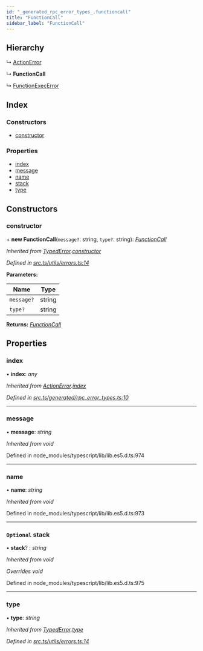 ```yaml
---
id: "_generated_rpc_error_types_.functioncall"
title: "FunctionCall"
sidebar_label: "FunctionCall"
---
```


## Hierarchy

  ↳ [ActionError](_generated_rpc_error_types_.actionerror.md)

  ↳ **FunctionCall**

  ↳ [FunctionExecError](_generated_rpc_error_types_.functionexecerror.md)

## Index

### Constructors

* [constructor](_generated_rpc_error_types_.functioncall.md#constructor)

### Properties

* [index](_generated_rpc_error_types_.functioncall.md#index)
* [message](_generated_rpc_error_types_.functioncall.md#message)
* [name](_generated_rpc_error_types_.functioncall.md#name)
* [stack](_generated_rpc_error_types_.functioncall.md#optional-stack)
* [type](_generated_rpc_error_types_.functioncall.md#type)

## Constructors

###  constructor

\+ **new FunctionCall**(`message?`: string, `type?`: string): *[FunctionCall](_generated_rpc_error_types_.functioncall.md)*

*Inherited from [TypedError](_utils_errors_.typederror.md).[constructor](_utils_errors_.typederror.md#constructor)*

*Defined in [src.ts/utils/errors.ts:14](https://github.com/nearprotocol/nearlib/blob/36a8ddc/src.ts/utils/errors.ts#L14)*

**Parameters:**

Name | Type |
------ | ------ |
`message?` | string |
`type?` | string |

**Returns:** *[FunctionCall](_generated_rpc_error_types_.functioncall.md)*

## Properties

###  index

• **index**: *any*

*Inherited from [ActionError](_generated_rpc_error_types_.actionerror.md).[index](_generated_rpc_error_types_.actionerror.md#index)*

*Defined in [src.ts/generated/rpc_error_types.ts:10](https://github.com/nearprotocol/nearlib/blob/36a8ddc/src.ts/generated/rpc_error_types.ts#L10)*

___

###  message

• **message**: *string*

*Inherited from void*

Defined in node_modules/typescript/lib/lib.es5.d.ts:974

___

###  name

• **name**: *string*

*Inherited from void*

Defined in node_modules/typescript/lib/lib.es5.d.ts:973

___

### `Optional` stack

• **stack**? : *string*

*Inherited from void*

*Overrides void*

Defined in node_modules/typescript/lib/lib.es5.d.ts:975

___

###  type

• **type**: *string*

*Inherited from [TypedError](_utils_errors_.typederror.md).[type](_utils_errors_.typederror.md#type)*

*Defined in [src.ts/utils/errors.ts:14](https://github.com/nearprotocol/nearlib/blob/36a8ddc/src.ts/utils/errors.ts#L14)*
